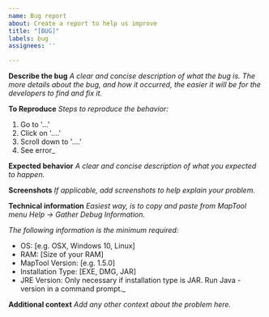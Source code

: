 ```yaml
---
name: Bug report
about: Create a report to help us improve
title: "[BUG]"
labels: bug
assignees: ''

---
```


**Describe the bug**
_A clear and concise description of what the bug is. The more details about the bug, and how it occurred, the easier it will be for the developers to find and fix it._

**To Reproduce**
_Steps to reproduce the behavior:_
1. Go to '...'
2. Click on '....'
3. Scroll down to '....'
4. See error_

**Expected behavior**
_A clear and concise description of what you expected to happen._

**Screenshots**
_If applicable, add screenshots to help explain your problem._

**Technical information**
_Easiest way, is to copy and paste from MapTool menu Help -> Gather Debug Information._

_The following information is the minimum required:_
 - OS: [e.g. OSX, Windows 10, Linux]
 - RAM: [Size of your RAM]
 - MapTool Version: [e.g. 1.5.0]
 - Installation Type: [EXE, DMG, JAR]
 - JRE Version: Only necessary if installation type is JAR. Run Java -version in a command prompt._

**Additional context**
_Add any other context about the problem here._
